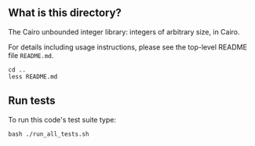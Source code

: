 ## What is this directory?

The Cairo unbounded integer library: integers of arbitrary size, in Cairo.

For details including usage instructions, please see the top-level README file `README.md`.

```
cd ..
less README.md
```

## Run tests

To run this code's test suite type:

```
bash ./run_all_tests.sh
```

